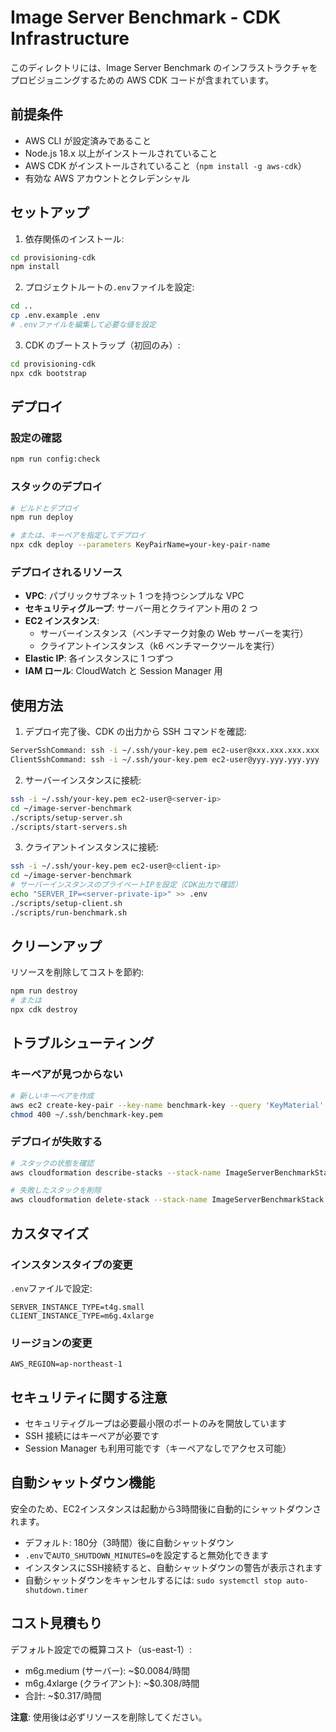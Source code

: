 # Image Server Benchmark - CDK Infrastructure

このディレクトリには、Image Server Benchmark のインフラストラクチャをプロビジョニングするための AWS CDK コードが含まれています。

## 前提条件

- AWS CLI が設定済みであること
- Node.js 18.x 以上がインストールされていること
- AWS CDK がインストールされていること（`npm install -g aws-cdk`）
- 有効な AWS アカウントとクレデンシャル

## セットアップ

1. 依存関係のインストール:

```bash
cd provisioning-cdk
npm install
```

2. プロジェクトルートの`.env`ファイルを設定:

```bash
cd ..
cp .env.example .env
# .envファイルを編集して必要な値を設定
```

3. CDK のブートストラップ（初回のみ）:

```bash
cd provisioning-cdk
npx cdk bootstrap
```

## デプロイ

### 設定の確認

```bash
npm run config:check
```

### スタックのデプロイ

```bash
# ビルドとデプロイ
npm run deploy

# または、キーペアを指定してデプロイ
npx cdk deploy --parameters KeyPairName=your-key-pair-name
```

### デプロイされるリソース

- **VPC**: パブリックサブネット 1 つを持つシンプルな VPC
- **セキュリティグループ**: サーバー用とクライアント用の 2 つ
- **EC2 インスタンス**:
  - サーバーインスタンス（ベンチマーク対象の Web サーバーを実行）
  - クライアントインスタンス（k6 ベンチマークツールを実行）
- **Elastic IP**: 各インスタンスに 1 つずつ
- **IAM ロール**: CloudWatch と Session Manager 用

## 使用方法

1. デプロイ完了後、CDK の出力から SSH コマンドを確認:

```bash
ServerSshCommand: ssh -i ~/.ssh/your-key.pem ec2-user@xxx.xxx.xxx.xxx
ClientSshCommand: ssh -i ~/.ssh/your-key.pem ec2-user@yyy.yyy.yyy.yyy
```

2. サーバーインスタンスに接続:

```bash
ssh -i ~/.ssh/your-key.pem ec2-user@<server-ip>
cd ~/image-server-benchmark
./scripts/setup-server.sh
./scripts/start-servers.sh
```

3. クライアントインスタンスに接続:

```bash
ssh -i ~/.ssh/your-key.pem ec2-user@<client-ip>
cd ~/image-server-benchmark
# サーバーインスタンスのプライベートIPを設定（CDK出力で確認）
echo "SERVER_IP=<server-private-ip>" >> .env
./scripts/setup-client.sh
./scripts/run-benchmark.sh
```

## クリーンアップ

リソースを削除してコストを節約:

```bash
npm run destroy
# または
npx cdk destroy
```

## トラブルシューティング

### キーペアが見つからない

```bash
# 新しいキーペアを作成
aws ec2 create-key-pair --key-name benchmark-key --query 'KeyMaterial' --output text > ~/.ssh/benchmark-key.pem
chmod 400 ~/.ssh/benchmark-key.pem
```

### デプロイが失敗する

```bash
# スタックの状態を確認
aws cloudformation describe-stacks --stack-name ImageServerBenchmarkStack

# 失敗したスタックを削除
aws cloudformation delete-stack --stack-name ImageServerBenchmarkStack
```

## カスタマイズ

### インスタンスタイプの変更

`.env`ファイルで設定:

```
SERVER_INSTANCE_TYPE=t4g.small
CLIENT_INSTANCE_TYPE=m6g.4xlarge
```

### リージョンの変更

```
AWS_REGION=ap-northeast-1
```

## セキュリティに関する注意

- セキュリティグループは必要最小限のポートのみを開放しています
- SSH 接続にはキーペアが必要です
- Session Manager も利用可能です（キーペアなしでアクセス可能）

## 自動シャットダウン機能

安全のため、EC2インスタンスは起動から3時間後に自動的にシャットダウンされます。

- デフォルト: 180分（3時間）後に自動シャットダウン
- `.env`で`AUTO_SHUTDOWN_MINUTES=0`を設定すると無効化できます
- インスタンスにSSH接続すると、自動シャットダウンの警告が表示されます
- 自動シャットダウンをキャンセルするには: `sudo systemctl stop auto-shutdown.timer`

## コスト見積もり

デフォルト設定での概算コスト（us-east-1）:

- m6g.medium (サーバー): ~$0.0084/時間
- m6g.4xlarge (クライアント): ~$0.308/時間
- 合計: ~$0.317/時間

**注意**: 使用後は必ずリソースを削除してください。
